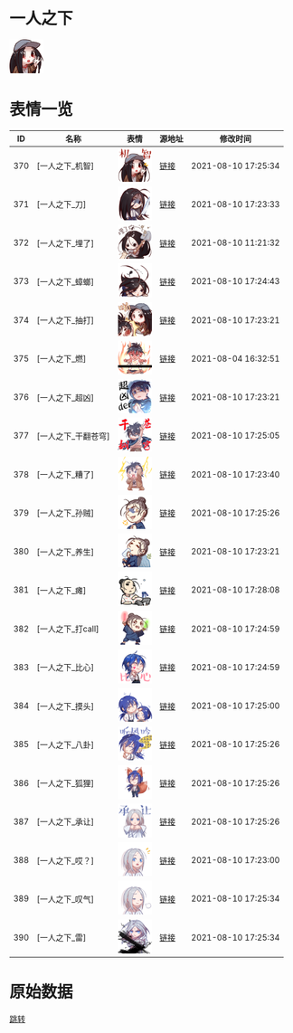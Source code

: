 # 一人之下

<img src="./cover.png" height="60" alt="cover" />

# 表情一览

|ID|名称|表情|源地址|修改时间|
|----|----|----|----|----|
|370|[一人之下_机智]|<img src="./pic/000370_%5B一人之下_机智%5D.png" height="60" alt="机智"/>|[链接](http://i0.hdslb.com/bfs/emote/afdcd367d011fbe5b78032daf519689c0bbcdc5e.png)|2021-08-10 17:25:34|
|371|[一人之下_刀]|<img src="./pic/000371_%5B一人之下_刀%5D.png" height="60" alt="刀"/>|[链接](http://i0.hdslb.com/bfs/emote/68036be8868b42a6cbdb61327cfdb50bedde1a38.png)|2021-08-10 17:23:33|
|372|[一人之下_埋了]|<img src="./pic/000372_%5B一人之下_埋了%5D.png" height="60" alt="埋了"/>|[链接](http://i0.hdslb.com/bfs/emote/2784a335e41ac4cdf2ec94bf430a906f933f11f4.png)|2021-08-10 11:21:32|
|373|[一人之下_蟑螂]|<img src="./pic/000373_%5B一人之下_蟑螂%5D.png" height="60" alt="蟑螂"/>|[链接](http://i0.hdslb.com/bfs/emote/a95014fff53b7921b5f1850781ccf5af5ef73234.png)|2021-08-10 17:24:43|
|374|[一人之下_抽打]|<img src="./pic/000374_%5B一人之下_抽打%5D.png" height="60" alt="抽打"/>|[链接](http://i0.hdslb.com/bfs/emote/a6a0a0a20019de939232bdaf3f1882e6d8ffd75e.png)|2021-08-10 17:23:21|
|375|[一人之下_燃]|<img src="./pic/000375_%5B一人之下_燃%5D.png" height="60" alt="燃"/>|[链接](http://i0.hdslb.com/bfs/emote/f2a78e0e05bb90b38b550f57355173f8e9e32a7f.png)|2021-08-04 16:32:51|
|376|[一人之下_超凶]|<img src="./pic/000376_%5B一人之下_超凶%5D.png" height="60" alt="超凶"/>|[链接](http://i0.hdslb.com/bfs/emote/aea3aa73a14350613628a0dac83e77c6c8fa9d68.png)|2021-08-10 17:23:21|
|377|[一人之下_干翻苍穹]|<img src="./pic/000377_%5B一人之下_干翻苍穹%5D.png" height="60" alt="干翻苍穹"/>|[链接](http://i0.hdslb.com/bfs/emote/e5de003a4eb9fef32fe722cd06ad2abc9a3d4ec3.png)|2021-08-10 17:25:05|
|378|[一人之下_糟了]|<img src="./pic/000378_%5B一人之下_糟了%5D.png" height="60" alt="糟了"/>|[链接](http://i0.hdslb.com/bfs/emote/45ad7c1b87cf95743a2ad000b8dd2eedfcf73107.png)|2021-08-10 17:23:40|
|379|[一人之下_孙贼]|<img src="./pic/000379_%5B一人之下_孙贼%5D.png" height="60" alt="孙贼"/>|[链接](http://i0.hdslb.com/bfs/emote/a689c37d5779cda0774d6f4be65cd587c4d0e27f.png)|2021-08-10 17:25:26|
|380|[一人之下_养生]|<img src="./pic/000380_%5B一人之下_养生%5D.png" height="60" alt="养生"/>|[链接](http://i0.hdslb.com/bfs/emote/32adfeb34ecc2e4ab9702813ab547fc0bb09aac7.png)|2021-08-10 17:23:21|
|381|[一人之下_瘫]|<img src="./pic/000381_%5B一人之下_瘫%5D.png" height="60" alt="瘫"/>|[链接](http://i0.hdslb.com/bfs/emote/721c2b271d9edbb937c6dec61ba25568797b27aa.png)|2021-08-10 17:28:08|
|382|[一人之下_打call]|<img src="./pic/000382_%5B一人之下_打call%5D.png" height="60" alt="打call"/>|[链接](http://i0.hdslb.com/bfs/emote/7f979ab31d61e09acb3da46b52c52376e1131abe.png)|2021-08-10 17:24:59|
|383|[一人之下_比心]|<img src="./pic/000383_%5B一人之下_比心%5D.png" height="60" alt="比心"/>|[链接](http://i0.hdslb.com/bfs/emote/fafec3459f631f0ba76adde9faf8aa112469e9c4.png)|2021-08-10 17:24:59|
|384|[一人之下_摸头]|<img src="./pic/000384_%5B一人之下_摸头%5D.png" height="60" alt="摸头"/>|[链接](http://i0.hdslb.com/bfs/emote/500171557765a27c500a7024888c698680c73653.png)|2021-08-10 17:25:00|
|385|[一人之下_八卦]|<img src="./pic/000385_%5B一人之下_八卦%5D.png" height="60" alt="八卦"/>|[链接](http://i0.hdslb.com/bfs/emote/5be05cddd588d7b635cd55501b9b7a47af5dc5bc.png)|2021-08-10 17:25:26|
|386|[一人之下_狐狸]|<img src="./pic/000386_%5B一人之下_狐狸%5D.png" height="60" alt="狐狸"/>|[链接](http://i0.hdslb.com/bfs/emote/022b95f086cd4469aec2a44045729bfda6fd8c95.png)|2021-08-10 17:25:26|
|387|[一人之下_承让]|<img src="./pic/000387_%5B一人之下_承让%5D.png" height="60" alt="承让"/>|[链接](http://i0.hdslb.com/bfs/emote/6a21366ea70b7369b1d3c867f04bf8932e7c9be4.png)|2021-08-10 17:25:26|
|388|[一人之下_哎？]|<img src="./pic/000388_%5B一人之下_哎？%5D.png" height="60" alt="哎？"/>|[链接](http://i0.hdslb.com/bfs/emote/ece804d0f852c6c6c9ae280dca523de672d5631d.png)|2021-08-10 17:23:00|
|389|[一人之下_叹气]|<img src="./pic/000389_%5B一人之下_叹气%5D.png" height="60" alt="叹气"/>|[链接](http://i0.hdslb.com/bfs/emote/f5c79a00613d3e1f71d18332d474c7c0af31e4b2.png)|2021-08-10 17:25:34|
|390|[一人之下_雷]|<img src="./pic/000390_%5B一人之下_雷%5D.png" height="60" alt="雷"/>|[链接](http://i0.hdslb.com/bfs/emote/75bbf0f391e8136d79109ff1d6904b688555b49b.png)|2021-08-10 17:25:34|

# 原始数据

[跳转](./raw.json)

